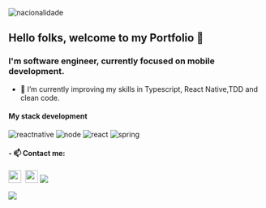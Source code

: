 ![nacionalidade](https://github.com/ProgramadorLeandroSantos/ProgramadorLeandroSantos/blob/master/Brazil.gif)  
 ## Hello folks, welcome to my Portfolio 👋
 ### I'm software engineer, currently focused on mobile development.
- 🌱 I’m currently improving my skills in Typescript, React Native,TDD and clean code.

#### My stack development
![reactnative](https://github.com/ProgramadorLeandroSantos/ProgramadorLeandroSantos/blob/master/imgreactnative.png)
![node](https://github.com/ProgramadorLeandroSantos/ProgramadorLeandroSantos/blob/master/imgnode.png)
![react](https://github.com/ProgramadorLeandroSantos/ProgramadorLeandroSantos/blob/master/imgreact.png)
![spring](https://github.com/ProgramadorLeandroSantos/ProgramadorLeandroSantos/blob/master/spring.jpeg)
 
#### - 📫 Contact me:
 <a href="https://www.instagram.com/LeandroS4nt0s/"><img src="https://img.shields.io/badge/instagram-%23E4405F.svg?&style=for-the-badge&logo=instagram&logoColor=white" height=25></a>  <a href="https://www.linkedin.com/in/leandro-santos-a23064192/"><img src="https://img.shields.io/badge/linkedin-%230077B5.svg?&style=for-the-badge&logo=linkedin&logoColor=white" height=25></a>
 ![](https://komarev.com/ghpvc/?username=LeandroS4nt0s&style=for-the-badge&abbreviated=true)<br/>
 

<a href="https://github.com/anuraghazra/github-readme-stats">
    <img
      align="center"
      src="https://github-readme-stats.vercel.app/api/top-langs/?username=leandros4nt0s&layout=compact"
    />
</a>
